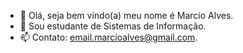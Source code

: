 - 👋 Olá, seja bem vindo(a) meu nome é Marcio Alves. 
- 🌱 Sou estudante de Sistemas de Informação.
- 📫 Contato: email.marcioalves@gmail.com.

<!---
marcioalves/marcioalves is a ✨ special ✨ repository because its `README.md` (this file) appears on your GitHub profile.
You can click the Preview link to take a look at your changes.
--->
